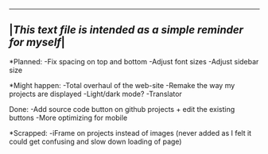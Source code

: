 --------------------------------------------------------------
|*This text file is intended as a simple reminder for myself*|
--------------------------------------------------------------

*Planned:
  -Fix spacing on top and bottom
  -Adjust font sizes
  -Adjust sidebar size
  
*Might happen:
  -Total overhaul of the web-site
  -Remake the way my projects are displayed
  -Light/dark mode?
  -Translator

Done:
  -Add source code button on github projects + edit the existing buttons
  -More optimizing for mobile

*Scrapped:
  -iFrame on projects instead of images (never added as I felt it could get confusing and slow down loading of page)
    
